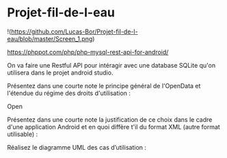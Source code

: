 # Projet-fil-de-l-eau

!(https://github.com/Lucas-Bor/Projet-fil-de-l-eau/blob/master/Screen_1.png)

https://phppot.com/php/php-mysql-rest-api-for-android/

On va faire une Restful API pour intéragir avec une database SQLite qu'on utilisera dans le projet android studio.

 Présentez dans une courte note le principe général de l'OpenData et l'étendue du régime des droits d'utilisation :

Open

 Présentez dans une courte note la justification de ce choix dans le cadre d'une application Android et en quoi diffère t'il du format XML (autre format utilisable) :

 Réalisez le diagramme UML des cas d’utilisation :